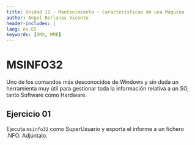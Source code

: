 ```yaml
---
title: Unidad 12 - Mantenimiento - Características de una Máquina
author: Angel Berlanas Vicente
header-includes: |
lang: es-ES
keywords: [SMX, MME]
---
```


# MSINFO32

Uno de los comandos más desconocidos de Windows y sin duda un herramienta muy útil para gestionar toda la información relativa a un SO, tanto Software como Hardware.

## Ejercicio 01

Ejecuta `msinfo32` como SuperUsuario y exporta el informe a un fichero .NFO. Adjúntalo.




